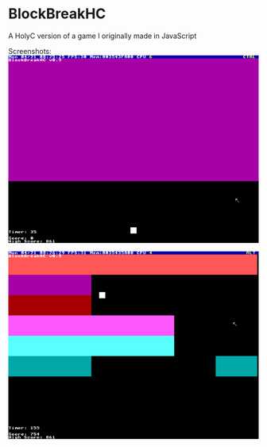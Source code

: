 # BlockBreakHC
A HolyC version of a game I originally made in JavaScript

Screenshots:
![screenshot1](images/Screenshot1.png "Screenshot 1")

![screenshot2](images/Screenshot2.png "Screenshot 2")